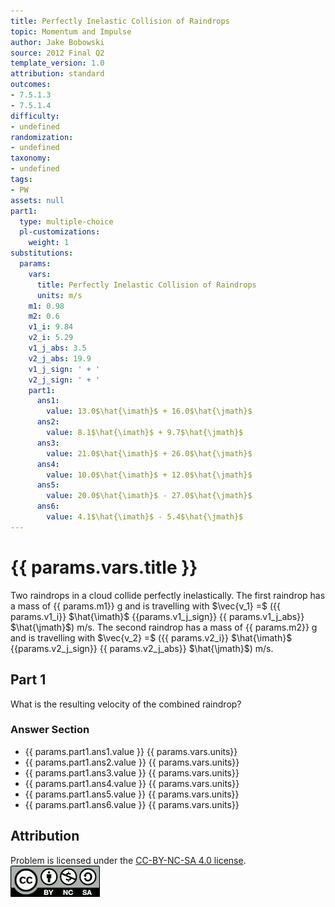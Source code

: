 ```yaml
---
title: Perfectly Inelastic Collision of Raindrops
topic: Momentum and Impulse
author: Jake Bobowski
source: 2012 Final Q2
template_version: 1.0
attribution: standard
outcomes:
- 7.5.1.3
- 7.5.1.4
difficulty:
- undefined
randomization:
- undefined
taxonomy:
- undefined
tags:
- PW
assets: null
part1:
  type: multiple-choice
  pl-customizations:
    weight: 1
substitutions:
  params:
    vars:
      title: Perfectly Inelastic Collision of Raindrops
      units: m/s
    m1: 0.98
    m2: 0.6
    v1_i: 9.84
    v2_i: 5.29
    v1_j_abs: 3.5
    v2_j_abs: 19.9
    v1_j_sign: ' + '
    v2_j_sign: ' + '
    part1:
      ans1:
        value: 13.0$\hat{\imath}$ + 16.0$\hat{\jmath}$
      ans2:
        value: 8.1$\hat{\imath}$ + 9.7$\hat{\jmath}$
      ans3:
        value: 21.0$\hat{\imath}$ + 26.0$\hat{\jmath}$
      ans4:
        value: 10.0$\hat{\imath}$ + 12.0$\hat{\jmath}$
      ans5:
        value: 20.0$\hat{\imath}$ - 27.0$\hat{\jmath}$
      ans6:
        value: 4.1$\hat{\imath}$ - 5.4$\hat{\jmath}$
---
```

# {{ params.vars.title }}
Two raindrops in a cloud collide perfectly inelastically. The first raindrop has a mass of {{ params.m1}} g and is travelling with $\vec{v_1} =$ ({{ params.v1_i}} $\hat{\imath}$ {{params.v1_j_sign}} {{ params.v1_j_abs}} $\hat{\jmath}$) m/s.
The second raindrop has a mass of {{ params.m2}} g and is travelling with $\vec{v_2} =$ ({{ params.v2_i}} $\hat{\imath}$ {{params.v2_j_sign}} {{ params.v2_j_abs}} $\hat{\jmath}$) m/s.

## Part 1

What is the resulting velocity of the combined raindrop?

### Answer Section

- {{ params.part1.ans1.value }} {{ params.vars.units}}
- {{ params.part1.ans2.value }} {{ params.vars.units}}
- {{ params.part1.ans3.value }} {{ params.vars.units}}
- {{ params.part1.ans4.value }} {{ params.vars.units}}
- {{ params.part1.ans5.value }} {{ params.vars.units}}
- {{ params.part1.ans6.value }} {{ params.vars.units}}

## Attribution

Problem is licensed under the [CC-BY-NC-SA 4.0 license](https://creativecommons.org/licenses/by-nc-sa/4.0/).<br> ![The Creative Commons 4.0 license requiring attribution-BY, non-commercial-NC, and share-alike-SA license.](https://raw.githubusercontent.com/firasm/bits/master/by-nc-sa.png)